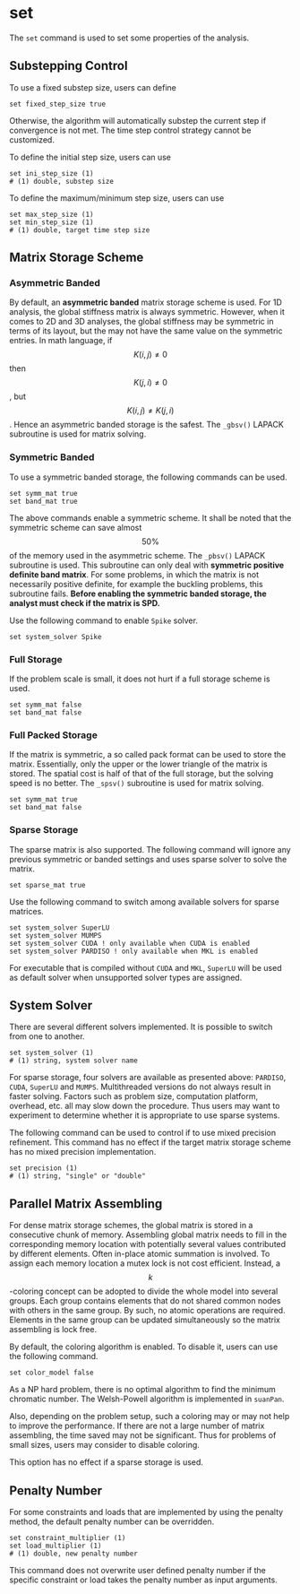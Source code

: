 # set

The `set` command is used to set some properties of the analysis.

## Substepping Control

To use a fixed substep size, users can define

```
set fixed_step_size true
```

Otherwise, the algorithm will automatically substep the current step if convergence is not met. The time step control strategy cannot be customized.

To define the initial step size, users can use

```
set ini_step_size (1)
# (1) double, substep size
```

To define the maximum/minimum step size, users can use

```
set max_step_size (1)
set min_step_size (1)
# (1) double, target time step size
```

## Matrix Storage Scheme

### Asymmetric Banded

By default, an **asymmetric banded** matrix storage scheme is used. For 1D analysis, the global stiffness matrix is always symmetric. However, when it comes to 2D and 3D analyses, the global stiffness may be symmetric in terms of its layout, but the may not have the same value on the symmetric entries. In math language, if $$K(i,j)\neq0$$ then $$K(j,i)\neq0$$, but $$K(i,j)\neq{}K(j,i)$$. Hence an asymmetric banded storage is the safest. The `_gbsv()` LAPACK subroutine is used for matrix solving.

### Symmetric Banded

To use a symmetric banded storage, the following commands can be used.

```
set symm_mat true
set band_mat true
```

The above commands enable a symmetric scheme. It shall be noted that the symmetric scheme can save almost $$50\%$$ of the memory used in the asymmetric scheme. The `_pbsv()` LAPACK subroutine is used. This subroutine can only deal with **symmetric positive definite band matrix**. For some problems, in which the matrix is not necessarily positive definite, for example the buckling problems, this subroutine fails. **Before enabling the symmetric banded storage, the analyst must check if the matrix is SPD.**

Use the following command to enable `Spike` solver.

```
set system_solver Spike
```

### Full Storage

If the problem scale is small, it does not hurt if a full storage scheme is used.

```
set symm_mat false
set band_mat false
```

### Full Packed Storage

If the matrix is symmetric, a so called pack format can be used to store the matrix. Essentially, only the upper or the lower triangle of the matrix is stored. The spatial cost is half of that of the full storage, but the solving speed is no better. The `_spsv()` subroutine is used for matrix solving.

```
set symm_mat true
set band_mat false
```

### Sparse Storage

The sparse matrix is also supported. The following command will ignore any previous symmetric or banded settings and uses sparse solver to solve the matrix.

```
set sparse_mat true
```

Use the following command to switch among available solvers for sparse matrices.

```
set system_solver SuperLU
set system_solver MUMPS
set system_solver CUDA ! only available when CUDA is enabled
set system_solver PARDISO ! only available when MKL is enabled
```

For executable that is compiled without `CUDA` and `MKL`, `SuperLU` will be used as default solver when unsupported solver types are assigned.

## System Solver

There are several different solvers implemented. It is possible to switch from one to another.

```
set system_solver (1)
# (1) string, system solver name 
```

For sparse storage, four solvers are available as presented above: `PARDISO`, `CUDA`, `SuperLU` and `MUMPS`. Multithreaded versions do not always result in faster solving. Factors such as problem size, computation platform, overhead, etc. all may slow down the procedure. Thus users may want to experiment to determine whether it is appropriate to use sparse systems.

The following command can be used to control if to use mixed precision refinement. This command has no effect if the target matrix storage scheme has no mixed precision implementation.

```
set precision (1)
# (1) string, "single" or "double"
```

## Parallel Matrix Assembling

For dense matrix storage schemes, the global matrix is stored in a consecutive chunk of memory. Assembling global matrix needs to fill in the corresponding memory location with potentially several values contributed by different elements. Often in-place atomic summation is involved. To assign each memory location a mutex lock is not cost efficient. Instead, a $$k$$-coloring concept can be adopted to divide the whole model into several groups. Each group contains elements that do not shared common nodes with others in the same group. By such, no atomic operations are required. Elements in the same group can be updated simultaneously so the matrix assembling is lock free.

By default, the coloring algorithm is enabled. To disable it, users can use the following command.

```
set color_model false
```

As a NP hard problem, there is no optimal algorithm to find the minimum chromatic number. The Welsh-Powell algorithm is implemented in `suanPan`.

Also, depending on the problem setup, such a coloring may or may not help to improve the performance. If there are not a large number of matrix assembling, the time saved may not be significant. Thus for problems of small sizes, users may consider to disable coloring.

This option has no effect if a sparse storage is used.

## Penalty Number

For some constraints and loads that are implemented by using the penalty method, the default penalty number can be overridden.

```
set constraint_multiplier (1)
set load_multiplier (1)
# (1) double, new penalty number
```

This command does not overwrite user defined penalty number if the specific constraint or load takes the penalty number as input arguments.
